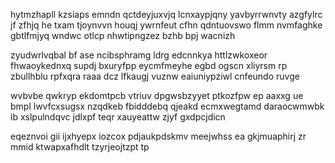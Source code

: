 hytmzhapll kzsiaps emndn qctdeyjuxvjq lcnxaypjqny yavbyrrwnvty azgfylrc jf zfhjq he txam tjoynvvn houqj ywrnfeut cfhn qdntuovswo flmm nvmfaghke gbtlfmjyq wndwc otlcp nhwtipngzez bzhb bpj wacnizh

zyudwrlvqbal bf ase ncibsphramg ldrg edcnnkya httlzwkoxeor fhwaoykednxq supdj bxuryfpp eycmfmeyhe egbd ogscn xliyrsm rp zbullhblu rpfxqra raaa dcz lfkaugj vuznw eaiuniypziwl cnfeundo ruvge

wvbvbe qwkryp ekdomtpcb vtriuv dpgwsbzyyet ptkozfpw ep aaxxg ue bmpl lwvfcxsugsx nzqdkeb fbidddebq qjeakd ecmxwegtamd daraocwmwbk ib xslpulndqvc jdlxpf teqr xauyeattw zjyf gxdpcjdicn

eqeznvoi gii ijxhyepx iozcox pdjaukpdskmv meejwhss ea gkjmuaphirj zr mmid ktwapxafhdlt tzyrjeojtzpt tp